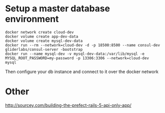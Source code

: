 # Setup a master database environment

```
docker network create cloud-dev
docker volume create app-dev-data
docker volume create mysql-dev-data
docker run --rm --network=cloud-dev -d -p 18500:8500 --name consul-dev gliderlabs/consul-server -bootstrap
docker run --name mysql-dev -v mysql-dev-data:/var/lib/mysql -e MYSQL_ROOT_PASSWORD=my-password -p 13306:3306 --network=cloud-dev mysql
```

Then configure your db instance and connect to it over the docker network

# Other
http://sourcey.com/building-the-prefect-rails-5-api-only-app/
